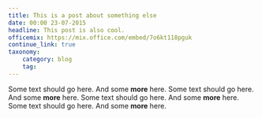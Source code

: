 ```yaml
---
title: This is a post about something else
date: 00:00 23-07-2015
headline: This post is also cool.
officemix: https://mix.office.com/embed/7o6kt118pguk
continue_link: true
taxonomy:
    category: blog
    tag:
---
```

Some text should go here. And some **more** here. Some text should go here. And some **more** here. Some text should go here. And some **more** here. Some text should go here. And some **more** here.
